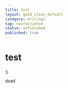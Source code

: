 ```yaml
---
title: test
layout: good_clean_default
category: writings
tag: neuroscience
status: unfinished
published: true
---
```


# test

[<](../)

dsad
